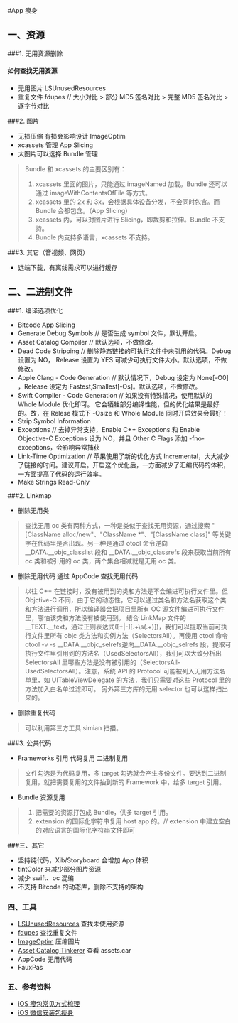 #App 瘦身
## 一、资源
###1. 无用资源删除
#### 如何查找无用资源
* 无用图片 LSUnusedResources
* 重复文件 fdupes // 大小对比 > 部分 MD5 签名对比 > 完整 MD5 签名对比 > 逐字节对比

###2. 图片
* 无损压缩 有损会影响设计 ImageOptim
* xcassets 管理 App Slicing
* 大图片可以选择 Bundle 管理

> Bundle 和 xcassets 的主要区别有：
>1. xcassets 里面的图片，只能通过 imageNamed 加载。Bundle 还可以通过 imageWithContentsOfFile 等方式。
>2. xcassets 里的 2x 和 3x，会根据具体设备分发，不会同时包含。而 Bundle 会都包含。（App Slicing）
>3. xcassets 内，可以对图片进行 Slicing，即裁剪和拉伸。Bundle 不支持。
>4. Bundle 内支持多语言，xcassets 不支持。

###3. 其它（音视频、网页）
* 远端下载，有离线需求可以进行缓存

## 二、二进制文件
###1. 编译选项优化
* Bitcode App Slicing
* Generate Debug Symbols // 是否生成 symbol 文件，默认开启。
* Asset Catalog Compiler // 默认选项，不做修改。
* Dead Code Stripping // 删除静态链接的可执行文件中未引用的代码。Debug 设置为 NO， Release 设置为 YES 可减少可执行文件大小。默认选项，不做修改。
* Apple Clang - Code Generation // 默认情况下，Debug 设定为 None[-O0] ，Release 设定为 Fastest,Smallest[-Os]。默认选项，不做修改。
* Swift Compiler - Code Generation // 如果没有特殊情况，使用默认的 Whole Module 优化即可。 它会牺牲部分编译性能，但的优化结果是最好的。故，在 Relese 模式下 -Osize 和 Whole Module 同时开启效果会最好！
* Strip Symbol Information
* Exceptions // 去掉异常支持，Enable C++ Exceptions 和 Enable Objective-C Exceptions 设为 NO，并且 Other C Flags 添加 -fno-exceptions，会影响异常捕获
* Link-Time Optimization // 苹果使用了新的优化方式 Incremental，大大减少了链接的时间。建议开启。开启这个优化后，一方面减少了汇编代码的体积，一方面提高了代码的运行效率。
* Make Strings Read-Only 

###2. Linkmap
* 删除无用类

> 查找无用 oc 类有两种方式，一种是类似于查找无用资源，通过搜索 "[ClassName alloc/new"、"ClassName *"、"[ClassName class]" 等关键字在代码里是否出现。另一种是通过 otool 命令逆向 __DATA.__objc_classlist 段和 __DATA.__objc_classrefs 段来获取当前所有 oc 类和被引用的 oc 类，两个集合相减就是无用 oc 类。

* 删除无用代码
通过 AppCode 查找无用代码
> 以往 C++ 在链接时，没有被用到的类和方法是不会编进可执行文件里。但 Objctive-C 不同，由于它的动态性，它可以通过类名和方法名获取这个类和方法进行调用，所以编译器会把项目里所有 OC 源文件编进可执行文件里，哪怕该类和方法没有被使用到。
结合 LinkMap 文件的__TEXT.__text，通过正则表达式([+|-][.+\s(.+)])，我们可以提取当前可执行文件里所有 objc 类方法和实例方法（SelectorsAll）。再使用 otool 命令 otool -v -s __DATA __objc_selrefs逆向__DATA.__objc_selrefs 段，提取可执行文件里引用到的方法名（UsedSelectorsAll），我们可以大致分析出 SelectorsAll 里哪些方法是没有被引用的（SelectorsAll-UsedSelectorsAll）。注意，系统 API 的 Protocol 可能被列入无用方法名单里，如 UITableViewDelegate 的方法，我们只需要对这些 Protocol 里的方法加入白名单过滤即可。
另外第三方库的无用 selector 也可以这样扫出来的。

* 删除重复代码

> 可以利用第三方工具 simian 扫描。


###3. 公共代码
* Frameworks 引用 代码复用 二进制复用

> 文件勾选是为代码复用，多 target 勾选就会产生多份文件。要达到二进制复用，就把需要复用的文件抽到新的 Framework 中，给多 target 引用。

* Bundle 资源复用

> 1. 把需要的资源打包成 Bundle，供多 target 引用。
> 2. extension 的国际化字符串复用 host app 的。// extension 中建立空白的对应语言的国际化字符串文件即可

###三、其它
* 坚持纯代码，Xib/Storyboard 会增加 App 体积
* tintColor 来减少部分图片资源
* 减少 swift、oc 混编
* 不支持 Bitcode 的动态库，删除不支持的架构

### 四、工具
* [LSUnusedResources](https://github.com/tinymind/LSUnusedResources) 查找未使用资源
* [fdupes](https://github.com/adrianlopezroche/fdupes) 查找重复文件
* [ImageOptim](https://github.com/ImageOptim/ImageOptim) 压缩图片
* [Asset Catalog Tinkerer](https://github.com/insidegui/AssetCatalogTinkerer) 查看 assets.car
* AppCode 无用代码
* FauxPas

### 五、参考资料
* [iOS 瘦包常见方式梳理](https://mp.weixin.qq.com/s/J_XYpIfDeeWJBlk9sRQMAA)
* [iOS 微信安装包瘦身](http://www.cocoachina.com/ios/20151211/14562.html)







